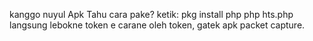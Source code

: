 kanggo nuyul Apk Tahu
cara pake?
ketik:
pkg install php
php hts.php
langsung lebokne token e
carane oleh token, gatek apk packet capture.
